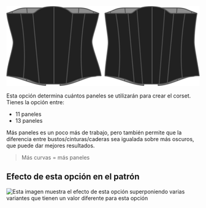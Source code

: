 ![Opción de paneles en Catrin](./panels.svg)

Esta opción determina cuántos paneles se utilizarán para crear el corset. Tienes la opción entre:

*   11 paneles
*   13 paneles

Más paneles es un poco más de trabajo, pero también permite que la diferencia entre bustos/cinturas/caderas sea igualada sobre más oscuros, que puede dar mejores resultados.

> Más curvas = más paneles

## Efecto de esta opción en el patrón

![Esta imagen muestra el efecto de esta opción superponiendo varias variantes que tienen un valor diferente para esta opción](cathrin\_panels\_sample.svg "Efecto de esta opción en el patrón")

